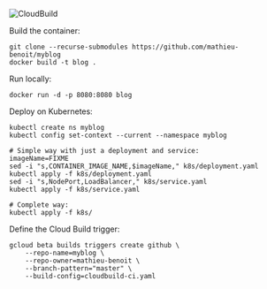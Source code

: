 ![CloudBuild](https://badger-dydtquwp2q-ue.a.run.app/build/status?project=mabenoit-myblog&id=2d99471b-c068-4452-a670-9763a89c6e8e)

Build the container:
```
git clone --recurse-submodules https://github.com/mathieu-benoit/myblog
docker build -t blog .
```

Run locally:
```
docker run -d -p 8080:8080 blog
```

Deploy on Kubernetes:
```
kubectl create ns myblog
kubectl config set-context --current --namespace myblog

# Simple way with just a deployment and service:
imageName=FIXME
sed -i "s,CONTAINER_IMAGE_NAME,$imageName," k8s/deployment.yaml
kubectl apply -f k8s/deployment.yaml
sed -i "s,NodePort,LoadBalancer," k8s/service.yaml
kubectl apply -f k8s/service.yaml

# Complete way:
kubectl apply -f k8s/
```

Define the Cloud Build trigger:
```
gcloud beta builds triggers create github \
    --repo-name=myblog \
    --repo-owner=mathieu-benoit \
    --branch-pattern="master" \
    --build-config=cloudbuild-ci.yaml
```